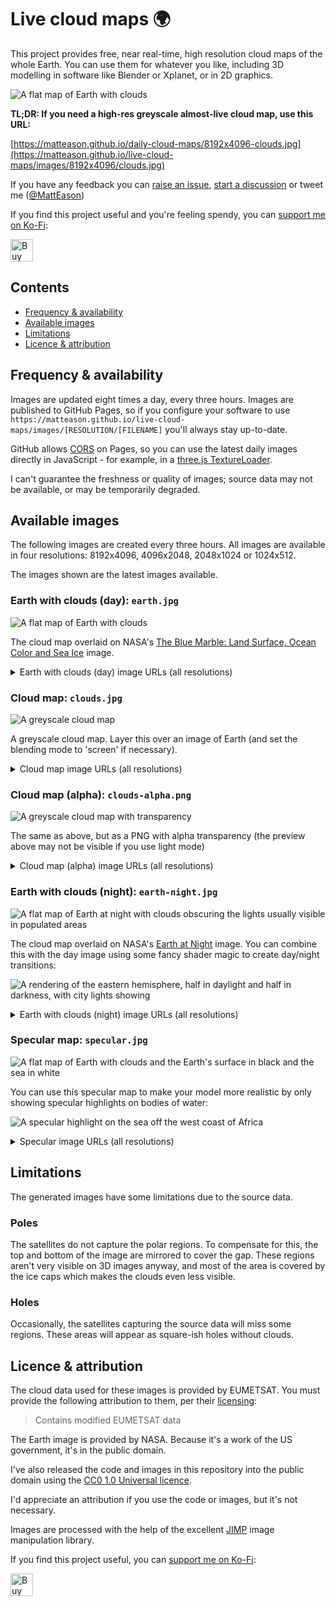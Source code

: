 # Live cloud maps 🌍

This project provides free, near real-time, high resolution cloud maps of the whole Earth. You can use them for whatever you like, including 3D modelling in software like Blender or Xplanet, or in 2D graphics.

![A flat map of Earth with clouds](https://matteason.github.io/live-cloud-maps/images/1024x512/earth.jpg)

**TL;DR: If you need a high-res greyscale almost-live cloud map, use this URL:**

[https://matteason.github.io/daily-cloud-maps/8192x4096-clouds.jpg](https://matteason.github.io/live-cloud-maps/images/8192x4096/clouds.jpg)

If you have any feedback you can [raise an issue](https://github.com/matteason/live-cloud-maps/issues/new), [start a discussion](https://github.com/matteason/live-cloud-maps/discussions/new) or tweet me ([@MattEason](https://twitter.com/MattEason))

If you find this project useful and you're feeling spendy, you can <a href='https://ko-fi.com/R5R2CWXB1' target='_blank'>support me on Ko-Fi</a>:

<a href='https://ko-fi.com/R5R2CWXB1' target='_blank'><img height='36' style='border:0px;height:36px;' src='https://cdn.ko-fi.com/cdn/kofi1.png?v=3' border='0' alt='Buy Me a Coffee at ko-fi.com' /></a>

## Contents
* [Frequency & availability](#frequency--availability)
* [Available images](#available-images)
* [Limitations](#limitations)
* [Licence & attribution](#licence--attribution)

## Frequency & availability
Images are updated eight times a day, every three hours. Images are published to GitHub Pages, so if you configure your software to
use `https://matteason.github.io/live-cloud-maps/images/[RESOLUTION/[FILENAME]` you'll always stay up-to-date.

GitHub allows [CORS](https://developer.mozilla.org/en-US/docs/Web/HTTP/CORS) on Pages, so you can use the latest daily images directly in JavaScript - for example, in a [three.js TextureLoader](https://threejs.org/docs/#api/en/loaders/TextureLoader).

I can't guarantee the freshness or quality of images; source data may not be available, or may be temporarily degraded.

## Available images

The following images are created every three hours. All images are available in four resolutions: 8192x4096, 4096x2048, 2048x1024 or 1024x512.

The images shown are the latest images available.

### Earth with clouds (day): `earth.jpg`

![A flat map of Earth with clouds](https://matteason.github.io/live-cloud-maps/images/1024x512/earth.jpg)

The cloud map overlaid on NASA's
[The Blue Marble: Land Surface, Ocean Color and Sea Ice](https://visibleearth.nasa.gov/images/57730/the-blue-marble-land-surface-ocean-color-and-sea-ice)
image.

<details>
  <summary>Earth with clouds (day) image URLs (all resolutions)</summary>
These URLs are for the latest images:

* [1024x512 Earth with clouds (day)](https://matteason.github.io/live-cloud-maps/images/1024x512/earth.jpg)
* [2048x1024 Earth with clouds (day)](https://matteason.github.io/live-cloud-maps/images/2048x1024/earth.jpg)
* [4096x2048 Earth with clouds (day)](https://matteason.github.io/live-cloud-maps/images/4096x2048/earth.jpg)
* [8192x4096 Earth with clouds (day)](https://matteason.github.io/live-cloud-maps/images/8192x4096/earth.jpg)
</details>

### Cloud map: `clouds.jpg`

![A greyscale cloud map](https://matteason.github.io/live-cloud-maps/images/1024x512/clouds.jpg)

A greyscale cloud map. Layer this over an image of Earth (and set the blending mode to 'screen' if necessary).

<details>
  <summary>Cloud map image URLs (all resolutions)</summary>
These URLs are for the latest images:

* [1024x512 cloud map](https://matteason.github.io/live-cloud-maps/images/1024x512/clouds.jpg)
* [2048x1024 cloud map](https://matteason.github.io/live-cloud-maps/images/2048x1024/clouds.jpg)
* [4096x2048 cloud map](https://matteason.github.io/live-cloud-maps/images/4096x2048/clouds.jpg)
* [8192x4096 cloud map](https://matteason.github.io/live-cloud-maps/images/8192x4096/clouds.jpg)
</details>


### Cloud map (alpha): `clouds-alpha.png`

![A greyscale cloud map with transparency](https://matteason.github.io/live-cloud-maps/images/1024x512/clouds-alpha.png)

The same as above, but as a PNG with alpha transparency (the preview above may not be visible if you use light mode)

<details>
  <summary>Cloud map (alpha) image URLs (all resolutions)</summary>
These URLs are for the latest images:

* [1024x512 cloud map (alpha)](https://matteason.github.io/live-cloud-maps/images/1024x512/clouds-alpha.png)
* [2048x1024 cloud map (alpha)](https://matteason.github.io/live-cloud-maps/images/2048x1024/clouds-alpha.png)
* [4096x2048 cloud map (alpha)](https://matteason.github.io/live-cloud-maps/images/4096x2048/clouds-alpha.png)
* [8192x4096 cloud map (alpha)](https://matteason.github.io/live-cloud-maps/images/8192x4096/clouds-alpha.png)
</details>


### Earth with clouds (night): `earth-night.jpg`

![A flat map of Earth at night with clouds obscuring the lights usually visible in populated areas](https://matteason.github.io/live-cloud-maps/images/1024x512/earth-night.jpg)

The cloud map overlaid on NASA's
[Earth at Night](https://earthobservatory.nasa.gov/features/NightLights)
image. You can combine this with the day image using some fancy shader magic to create day/night transitions:

![A rendering of the eastern hemisphere, half in daylight and half in darkness, with city lights showing](https://user-images.githubusercontent.com/1935173/181506151-764c80c3-1069-4d62-b294-34d00d2ed319.png)

<details>
  <summary>Earth with clouds (night) image URLs (all resolutions)</summary>
These URLs are for the latest images:

* [1024x512 Earth with clouds (night)](https://matteason.github.io/live-cloud-maps/images/1024x512/earth-night.jpg)
* [2048x1024 Earth with clouds (night)](https://matteason.github.io/live-cloud-maps/images/2048x1024/earth-night.jpg)
* [4096x2048 Earth with clouds (night)](https://matteason.github.io/live-cloud-maps/images/4096x2048/earth-night.jpg)
* [8192x4096 Earth with clouds (night)](https://matteason.github.io/live-cloud-maps/images/8192x4096/earth-night.jpg)
</details>

### Specular map: `specular.jpg`

![A flat map of Earth with clouds and the Earth's surface in black and the sea in white](https://matteason.github.io/live-cloud-maps/images/1024x512/specular.jpg)

You can use this specular map to make your model more realistic by only showing specular highlights on bodies of water:

![A specular highlight on the sea off the west coast of Africa](https://user-images.githubusercontent.com/1935173/181506465-9a97c504-dceb-4c91-9642-6bd904fb868f.png)

<details>
  <summary>Specular image URLs (all resolutions)</summary>
These URLs are for the latest images:

* [1024x512 specular](https://matteason.github.io/live-cloud-maps/images/1024x512/specular.jpg)
* [2048x1024 specular](https://matteason.github.io/live-cloud-maps/images/2048x1024/specular.jpg)
* [4096x2048 specular](https://matteason.github.io/live-cloud-maps/images/4096x2048/specular.jpg)
* [8192x4096 specular](https://matteason.github.io/live-cloud-maps/images/8192x4096/specular.jpg)
</details>


## Limitations
The generated images have some limitations due to the source data.

### Poles
The satellites do not capture the polar regions. To compensate for this, the top and bottom of the image are mirrored to cover the gap. These regions aren't very visible on 3D images anyway, and most of the area is covered by the ice caps which makes the clouds even less visible.

### Holes
Occasionally, the satellites capturing the source data will miss some regions. These areas will appear as square-ish
holes without clouds.

## Licence & attribution

The cloud data used for these images is provided by EUMETSAT. You must provide the following attribution to them, per their [licensing](https://www.eumetsat.int/eumetsat-data-licensing):

> Contains modified EUMETSAT data

The Earth image is provided by NASA. Because it's a work of the US government, it's in the public domain.

I've also released the code and images in this repository into the public domain using the
[CC0 1.0 Universal licence](https://creativecommons.org/publicdomain/zero/1.0/).

I'd appreciate an attribution if you use the code or images, but it's not necessary.

Images are processed with the help of the excellent [JIMP](https://github.com/oliver-moran/jimp) image manipulation library.

If you find this project useful, you can <a href='https://ko-fi.com/R5R2CWXB1' target='_blank'>support me on Ko-Fi</a>:

<a href='https://ko-fi.com/R5R2CWXB1' target='_blank'><img height='36' style='border:0px;height:36px;' src='https://cdn.ko-fi.com/cdn/kofi1.png?v=3' border='0' alt='Buy Me a Coffee at ko-fi.com' /></a>

